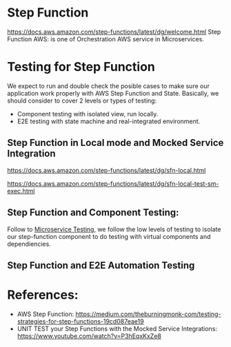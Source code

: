 # Step Function 
https://docs.aws.amazon.com/step-functions/latest/dg/welcome.html
Step Function AWS: is one of Orchestration AWS service in Microservices.

# Testing for Step Function
We expect to run and double check the posible cases to make sure our application work properly with AWS Step Function and State.
Basically, we should consider to cover 2 levels or types of testing:
- Component testing with isolated view, run locally.
- E2E testing with state machine and real-integrated environment.

## Step Function in Local mode and Mocked Service Integration
https://docs.aws.amazon.com/step-functions/latest/dg/sfn-local.html

https://docs.aws.amazon.com/step-functions/latest/dg/sfn-local-test-sm-exec.html

## Step Function and Component Testing:
Follow to [Microservice Testing](./../microservice-testing.md), we follow the low levels of testing to isolate our step-function component to do testing with virtual components and dependiencies.

## Step Function and E2E Automation Testing


# References:
- AWS Step Function: https://medium.com/theburningmonk-com/testing-strategies-for-step-functions-19cd087eae19
- UNIT TEST your Step Functions with the Mocked Service Integrations: https://www.youtube.com/watch?v=P3hEqxKxZe8